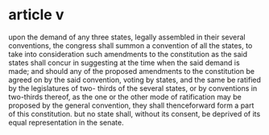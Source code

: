 # article v

upon the demand of any three states, legally assembled in their several conventions, the congress shall summon a convention of all the states, to take into consideration such amendments to the constitution as the said states shall concur in suggesting at the time when the said demand is made; and should any of the proposed amendments to the constitution be agreed on by the said convention, voting by states, and the same be ratified by the legislatures of two- thirds of the several states, or by conventions in two-thirds thereof, as the one or the other mode of ratification may be proposed by the general convention, they shall thenceforward form a part of this constitution. but no state shall, without its consent, be deprived of its equal representation in the senate.